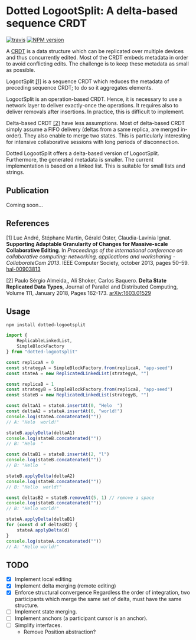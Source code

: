 
# Dotted LogootSplit: A delta-based sequence CRDT

[![travis][travis-image]][travis-url]
[![NPM version][npm-image]][npm-url]

A [CRDT][CRDT] is a data structure which can be replicated over multiple devices and thus concurrently edited. Most of the CRDT embeds metadata in order to avoid conflicting edits. The challenge is to keep these metadata as small as possible.

LogootSplit [[1]](#ref-1) is a sequence CRDT which reduces the metadata of preceding sequence CRDT; to do so it aggregates elements.

LogootSplit is an operation-based CRDT. Hence, it is necessary to use a network layer to deliver exactly-once the operations. It requires also to deliver removals after insertions. In practice, this is difficult to implement.

Delta-based CRDT [[2]](#ref-2) have less assumptions. Most of delta-based CRDT simply assume a FIFO delivery (deltas from a same replica, are merged in-order). They also enable to merge two states. This is particularly interesting for intensive collaborative sessions with long periods of disconnection.

Dotted LogootSplit offers a delta-based version of LogootSplit. Furthermore, the generated metadata is smaller. The current implementation is based on a linked list. This is suitable for small lists and strings.

## Publication

Coming soon...

## References

[1]<a id="ref-1"> Luc André, Stéphane Martin, Gérald Oster, Claudia-Lavinia
 Ignat. **Supporting Adaptable Granularity of Changes for Massive-scale
  Collaborative Editing**. In *Proceedings of the international conference on
  collaborative computing: networking, applications and worksharing -
  CollaborateCom 2013*. IEEE Computer Society, october 2013, pages 50–59.
  [hal-00903813](https://hal.inria.fr/hal-00903813/)

[2]<a id="ref-2"> Paulo Sérgio Almeida,, Ali Shoker,
 Carlos Baquero. **Delta State Replicated Data Types**, Journal of Parallel and
 Distributed Computing, Volume 111, January 2018, Pages 162-173.
 [arXiv:1603.01529](https://arxiv.org/pdf/1603.01529.pdf)

## Usage

```
npm install dotted-logootsplit
```

```ts
import {
    ReplicableLinkedList,
    SimpleBlockFactory
} from "dotted-logootsplit"

const replicaA = 0
const strategyA = SimpleBlockFactory.from(replicaA, "app-seed")
const stateA = new ReplicatedLinkedList(strategyA, "")

const replicaB = 1
const strategyB = SimpleBlockFactory.from(replicaB, "app-seed")
const stateB = new ReplicatedLinkedList(strategyB, "")

const deltaA1 = stateA.insertAt(0, "Helo  ")
const deltaA2 = stateA.insertAt(6, "world!")
console.log(stateA.concatenated(""))
// A: "Helo  world!"

stateB.applyDelta(deltaA1)
console.log(stateB.concatenated(""))
// B: "Helo  "

const deltaB1 = stateB.insertAt(2, "l")
console.log(stateB.concatenated(""))
// B: "Hello  "

stateB.applyDelta(deltaA2)
console.log(stateB.concatenated(""))
// B: "Hello  world!"

const deltasB2 = stateB.removeAt(5, 1) // remove a space
console.log(stateB.concatenated(""))
// B: "Hello world!"

stateA.applyDelta(deltaB1)
for (const d of deltasB2) {
    stateA.applyDelta(d)
}
console.log(stateA.concatenated(""))
// A: "Hello world!"
```

## TODO

- [x] Implement local editing
- [x] Implement delta merging (remote editing)
- [x] Enforce structural convergence
    Regardless the order of integration, two participants which merge the same
    set of delta, must have the same structure.
- [ ] Implement state merging.
- [ ] Implement anchors (a participant cursor is an anchor).
- [ ] Simplify interfaces.
    - Remove Position abstraction?


[CRDT]:
https://en.wikipedia.org/wiki/Conflict-free_replicated_data_type

[travis-image]:
https://travis-ci.org/coast-team/dotted-logootsplit.svg
[travis-url]: https://travis-ci.org/coast-team/dotted-logootsplit
[npm-image]:
https://img.shields.io/npm/v/dotted-logootsplit.svg?style=flat-square
[npm-url]:
https://www.npmjs.com/package/dotted-logootsplit
